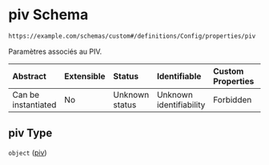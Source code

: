 # piv Schema

```txt
https://example.com/schemas/custom#/definitions/Config/properties/piv
```

Paramètres associés au PIV.

| Abstract            | Extensible | Status         | Identifiable            | Custom Properties | Additional Properties | Access Restrictions | Defined In                                                                   |
| :------------------ | :--------- | :------------- | :---------------------- | :---------------- | :-------------------- | :------------------ | :--------------------------------------------------------------------------- |
| Can be instantiated | No         | Unknown status | Unknown identifiability | Forbidden         | Allowed               | none                | [FRW.form.schema.json\*](../out/FRW.form.schema.json "open original schema") |

## piv Type

`object` ([piv](frw-definitions-configuration-du-formulaire-properties-piv.md))
